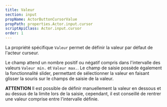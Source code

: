 ```yaml
---
title: Valeur
section: input
propName: ActorButtonCursorValue
propPath: properties.Actor.input.cursor
scriptApiClass: Actor.input.cursor
order: 1
---
```

La propriété spécifique `Valeur` permet de définir la valeur par défaut de l'acteur curseur.

Le champ attend un nombre positif ou négatif compris dans l'intervalle des valeurs `Valeur min.` et `Valeur max.`.
Le champ de saisie possède également la fonctionnalité slider, permettant de sélectionner la valeur en faisant glisser la souris sur le champs de saisie de la valeur.

**ATTENTION**
Il est possible de définir manuellement la valeur en dessous et au dessus de la limite lors de la saisie, cependant, il est conseillé de rentrer une valeur comprise entre l'intervalle définie.